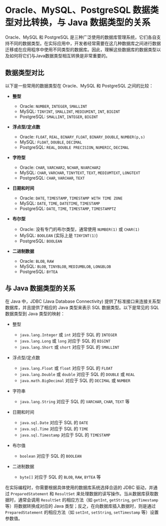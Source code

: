 # Oracle、MySQL、PostgreSQL 数据类型对比转换，与 Java 数据类型的关系

Oracle、MySQL 和 PostgreSQL 是三种广泛使用的数据库管理系统，它们各自支持不同的数据类型。在实际应用中，开发者经常需要在这几种数据库之间进行数据迁移或在应用程序中使用不同类型的数据库。因此，理解这些数据库的数据类型以及如何将它们与Java数据类型相互转换是非常重要的。

## 数据类型对比

以下是一些常用的数据类型在 Oracle、MySQL 和 PostgreSQL 之间的比较：

- **整型**
  - Oracle: `NUMBER`, `INTEGER`, `SMALLINT`
  - MySQL: `TINYINT`, `SMALLINT`, `MEDIUMINT`, `INT`, `BIGINT`
  - PostgreSQL: `SMALLINT`, `INTEGER`, `BIGINT`

- **浮点型/定点数**
  - Oracle: `FLOAT`, `REAL`, `BINARY_FLOAT`, `BINARY_DOUBLE`, `NUMBER(p,s)`
  - MySQL: `FLOAT`, `DOUBLE`, `DECIMAL`
  - PostgreSQL: `REAL`, `DOUBLE PRECISION`, `NUMERIC`, `DECIMAL`

- **字符型**
  - Oracle: `CHAR`, `VARCHAR2`, `NCHAR`, `NVARCHAR2`
  - MySQL: `CHAR`, `VARCHAR`, `TINYTEXT`, `TEXT`, `MEDIUMTEXT`, `LONGTEXT`
  - PostgreSQL: `CHAR`, `VARCHAR`, `TEXT`

- **日期和时间**
  - Oracle: `DATE`, `TIMESTAMP`, `TIMESTAMP WITH TIME ZONE`
  - MySQL: `DATE`, `TIME`, `DATETIME`, `TIMESTAMP`
  - PostgreSQL: `DATE`, `TIME`, `TIMESTAMP`, `TIMESTAMPTZ`

- **布尔型**
  - Oracle: 没有专门的布尔类型，通常使用 `NUMBER(1)` 或 `CHAR(1)`
  - MySQL: `BOOLEAN` (实际上是 `TINYINT(1)`)
  - PostgreSQL: `BOOLEAN`

- **二进制数据**
  - Oracle: `BLOB`, `RAW`
  - MySQL: `BLOB`, `TINYBLOB`, `MEDIUMBLOB`, `LONGBLOB`
  - PostgreSQL: `BYTEA`

## 与 Java 数据类型的关系

在 Java 中，JDBC (Java Database Connectivity) 提供了标准接口来连接关系型数据库，并且提供了相应的 Java 类型来表示 SQL 数据类型。以下是常见的 SQL 数据类型到 Java 类型的映射：

- 整型
  - `java.lang.Integer` 或 `int` 对应于 SQL 的 `INTEGER`
  - `java.lang.Long` 或 `long` 对应于 SQL 的 `BIGINT`
  - `java.lang.Short` 或 `short` 对应于 SQL 的 `SMALLINT`

- 浮点型/定点数
  - `java.lang.Float` 或 `float` 对应于 SQL 的 `FLOAT`
  - `java.lang.Double` 或 `double` 对应于 SQL 的 `DOUBLE` 或 `REAL`
  - `java.math.BigDecimal` 对应于 SQL 的 `DECIMAL` 或 `NUMBER`

- 字符串
  - `java.lang.String` 对应于 SQL 的 `VARCHAR`, `CHAR`, `TEXT` 等

- 日期和时间
  - `java.sql.Date` 对应于 SQL 的 `DATE`
  - `java.sql.Time` 对应于 SQL 的 `TIME`
  - `java.sql.Timestamp` 对应于 SQL 的 `TIMESTAMP`

- 布尔值
  - `boolean` 对应于 SQL 的 `BOOLEAN`

- 二进制数据
  - `byte[]` 对应于 SQL 的 `BLOB`, `RAW`, `BYTEA` 等

在实际编程时，你需要根据具体使用的数据库系统选择合适的 JDBC 驱动，并通过 `PreparedStatement` 和 `ResultSet` 来处理数据的读写操作。当从数据库获取数据时，通常会调用 `ResultSet` 的相应方法（如 `getInt`, `getString`, `getTimestamp` 等）将数据转换成对应的 Java 类型；反之，在向数据库插入数据时，则是通过 `PreparedStatement` 的相应方法（如 `setInt`, `setString`, `setTimestamp` 等）设置参数值。
